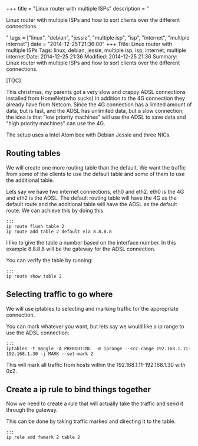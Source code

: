 +++
title = "Linux router with multiple ISPs"
description = "<p>Linux router with multiple ISPs and how to sort clients over the different connections.</p>"
tags = ["linux", "debian", "jessie", "multiple isp", "isp", "internet", "multiple internet"]
date = "2014-12-25T21:36:00"
+++
Title: Linux router with multiple ISPs
Tags: linux, debian, jessie, multiple isp, isp, internet, multiple internet
Date: 2014-12-25 21:36
Modified: 2014-12-25 21:36
Summary: Linux router with multiple ISPs and how to sort clients over the different connections.

[TOC]

This christmas, my parents got a very slow and crappy ADSL connections installed from HomeNet(who sucks) in addition to the 4G connection they already have from Netcom. Since the 4G connection has a limited amount of data, but is fast, and the ADSL has unlimited data, but a slow connection, the idea is that "low priority machines" will use the ADSL to save data and "high priority machines" can use the 4G.

The setup uses a Intel Atom box with Debian Jessie and three NICs.

## Routing tables
We will create one more routing table than the default. We want the traffic from some of the clients to use the default table and some of them to use the additional table.

Lets say we have two internet connections, eth0 and eth2. eth0 is the 4G and eth2 is the ADSL. The default routing table will have the 4G as the default route and the additional table will have the ADSL as the default route. We can achieve this by doing this.

    :::
    ip route flush table 2
    ip route add table 2 default via 8.8.8.8

I like to give the table a number based on the interface number. In this example 8.8.8.8 will be the gateway for the ADSL connection.

You can verify the table by running:

    :::
    ip route show table 2

## Selecting traffic to go where
We will use iptables to selecting and marking traffic for the appropriate connection.

You can mark whatever you want, but lets say we would like a ip range to use the ADSL connection:

    :::
    iptables -t mangle -A PREROUTING  -m iprange --src-range 192.168.1.11-192.168.1.30 -j MARK --set-mark 2

This will mark all traffic from hosts within the 192.168.1.11-192.168.1.30 with 0x2.

## Create a ip rule to bind things together
Now we need to create a rule that will actually take the traffic and send it through the gateway.

This can be done by taking traffic marked and directing it to the table.

    :::
    ip rule add fwmark 2 table 2
